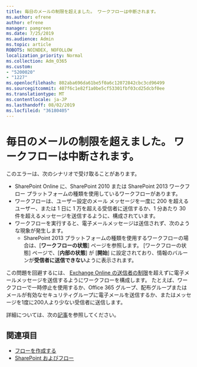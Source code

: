 ```yaml
---
title: 毎日のメールの制限を超えました。 ワークフローは中断されます。
ms.author: efrene
author: efrene
manager: pamgreen
ms.date: 7/25/2019
ms.audience: Admin
ms.topic: article
ROBOTS: NOINDEX, NOFOLLOW
localization_priority: Normal
ms.collection: Adm_O365
ms.custom:
- "5200020"
- "1227"
ms.openlocfilehash: 802aba696da61be5f0a6c12072842cbc3cd96499
ms.sourcegitcommit: 407f6c1e82f1a0be5cf53301fbf03cd25dcbf0ee
ms.translationtype: MT
ms.contentlocale: ja-JP
ms.lasthandoff: 08/02/2019
ms.locfileid: "36180405"
---
```

# <a name="daily-email-limit-exceeded-workflow-is-suspended"></a>毎日のメールの制限を超えました。 ワークフローは中断されます。

このエラーは、次のシナリオで受け取ることがあります。

- SharePoint Online に、SharePoint 2010 または SharePoint 2013 ワークフロー プラットフォームの種類を使用しているワークフローがあります。
- ワークフローは、ユーザー設定のメール メッセージを一度に 200 を超えるユーザー、または 1 日に 1 万を超える受信者に送信するか、1 分あたり 30 件を超えるメッセージを送信するように、構成されています。
- ワークフローを実行すると、電子メールメッセージは送信されず、次のような現象が発生します。
    - SharePoint 2013 プラットフォームの種類を使用するワークフローの場合は、[**ワークフローの状態**] ページを参照します。 [ワークフローの状態] ページで、[**内部の状態**] が [**開始**] に設定されており、情報のバルーンが**受信者に送信できない**ように表示されます。

この問題を回避するには、 [Exchange Online の送信者の制限](https://docs.microsoft.com/office365/servicedescriptions/exchange-online-service-description/exchange-online-limits#recipientlimits)を超えずに電子メールメッセージを送信するようにワークフローを構成します。 たとえば、ワークフローで一時停止を使用するか、Office 365 グループ、配布グループまたはメールが有効なセキュリティグループに電子メールを送信するか、またはメッセージを1度に200人より少ない受信者に送信します。


詳細については、次の[記事](https://support.microsoft.com/help/3150442/daily-email-limit-has-exceeded-and-your-workflow-has-been-suspended-or)を参照してください。

## <a name="related-topics"></a>関連項目
- [フローを作成する](https://support.office.com/article/Create-a-flow-for-a-list-or-library-in-SharePoint-Online-or-OneDrive-for-Business-a9c3e03b-0654-46af-a254-20252e580d01) 
- [SharePoint およびフロー](https://flow.microsoft.com/blog/sharepoint-and-flow/) 